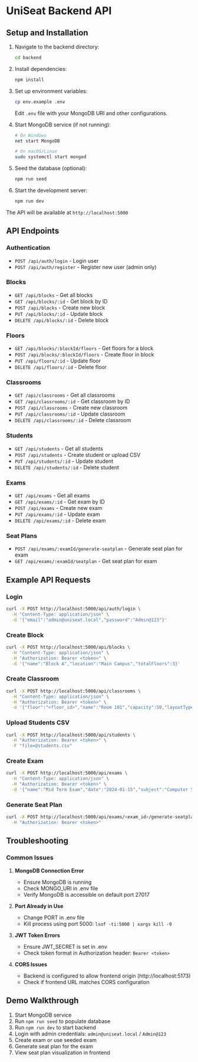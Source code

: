 # UniSeat Backend API

## Setup and Installation

1. Navigate to the backend directory:
   ```bash
   cd backend
   ```

2. Install dependencies:
   ```bash
   npm install
   ```

3. Set up environment variables:
   ```bash
   cp env.example .env
   ```
   Edit `.env` file with your MongoDB URI and other configurations.

4. Start MongoDB service (if not running):
   ```bash
   # On Windows
   net start MongoDB
   
   # On macOS/Linux
   sudo systemctl start mongod
   ```

5. Seed the database (optional):
   ```bash
   npm run seed
   ```

6. Start the development server:
   ```bash
   npm run dev
   ```

The API will be available at `http://localhost:5000`

## API Endpoints

### Authentication
- `POST /api/auth/login` - Login user
- `POST /api/auth/register` - Register new user (admin only)

### Blocks
- `GET /api/blocks` - Get all blocks
- `GET /api/blocks/:id` - Get block by ID
- `POST /api/blocks` - Create new block
- `PUT /api/blocks/:id` - Update block
- `DELETE /api/blocks/:id` - Delete block

### Floors
- `GET /api/blocks/:blockId/floors` - Get floors for a block
- `POST /api/blocks/:blockId/floors` - Create floor in block
- `PUT /api/floors/:id` - Update floor
- `DELETE /api/floors/:id` - Delete floor

### Classrooms
- `GET /api/classrooms` - Get all classrooms
- `GET /api/classrooms/:id` - Get classroom by ID
- `POST /api/classrooms` - Create new classroom
- `PUT /api/classrooms/:id` - Update classroom
- `DELETE /api/classrooms/:id` - Delete classroom

### Students
- `GET /api/students` - Get all students
- `POST /api/students` - Create student or upload CSV
- `PUT /api/students/:id` - Update student
- `DELETE /api/students/:id` - Delete student

### Exams
- `GET /api/exams` - Get all exams
- `GET /api/exams/:id` - Get exam by ID
- `POST /api/exams` - Create new exam
- `PUT /api/exams/:id` - Update exam
- `DELETE /api/exams/:id` - Delete exam

### Seat Plans
- `POST /api/exams/:examId/generate-seatplan` - Generate seat plan for exam
- `GET /api/exams/:examId/seatplan` - Get seat plan for exam

## Example API Requests

### Login
```bash
curl -X POST http://localhost:5000/api/auth/login \
  -H "Content-Type: application/json" \
  -d '{"email":"admin@uniseat.local","password":"Admin@123"}'
```

### Create Block
```bash
curl -X POST http://localhost:5000/api/blocks \
  -H "Content-Type: application/json" \
  -H "Authorization: Bearer <token>" \
  -d '{"name":"Block A","location":"Main Campus","totalFloors":3}'
```

### Create Classroom
```bash
curl -X POST http://localhost:5000/api/classrooms \
  -H "Content-Type: application/json" \
  -H "Authorization: Bearer <token>" \
  -d '{"floor":"<floor_id>","name":"Room 101","capacity":50,"layoutType":"standard"}'
```

### Upload Students CSV
```bash
curl -X POST http://localhost:5000/api/students \
  -H "Authorization: Bearer <token>" \
  -F "file=@students.csv"
```

### Create Exam
```bash
curl -X POST http://localhost:5000/api/exams \
  -H "Content-Type: application/json" \
  -H "Authorization: Bearer <token>" \
  -d '{"name":"Mid Term Exam","date":"2024-01-15","subject":"Computer Science","branch":"CSE","year":2}'
```

### Generate Seat Plan
```bash
curl -X POST http://localhost:5000/api/exams/<exam_id>/generate-seatplan \
  -H "Authorization: Bearer <token>"
```

## Troubleshooting

### Common Issues

1. **MongoDB Connection Error**
   - Ensure MongoDB is running
   - Check MONGO_URI in .env file
   - Verify MongoDB is accessible on default port 27017

2. **Port Already in Use**
   - Change PORT in .env file
   - Kill process using port 5000: `lsof -ti:5000 | xargs kill -9`

3. **JWT Token Errors**
   - Ensure JWT_SECRET is set in .env
   - Check token format in Authorization header: `Bearer <token>`

4. **CORS Issues**
   - Backend is configured to allow frontend origin (http://localhost:5173)
   - Check if frontend URL matches CORS configuration

## Demo Walkthrough

1. Start MongoDB service
2. Run `npm run seed` to populate database
3. Run `npm run dev` to start backend
4. Login with admin credentials: `admin@uniseat.local` / `Admin@123`
5. Create exam or use seeded exam
6. Generate seat plan for the exam
7. View seat plan visualization in frontend
